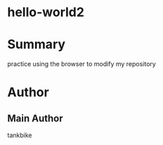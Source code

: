 # hello-world2

# Summary
practice using the browser to modify my repository

# Author
## Main Author
tankbike
